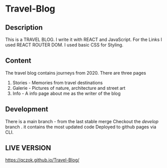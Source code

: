 # Travel-Blog

## Description
This is a TRAVEL BLOG.
I write it with REACT and JavaScript.
For the Links I used REACT ROUTER DOM.
I used basic CSS for Styling.

## Content
The travel blog contains journeys from 2020.
There are three pages
1) Stories - Memories from travel destinations
2) Galerie - Pictures of nature, architecture and street art
3) Info - A info page about me as the writer of the blog

## Development
There is a main branch - from the last stable merge
Checkout the _develop_ branch . it contains the most updated code
Deployed to github pages via CLI.

## LIVE VERSION
https://qczok.github.io/Travel-Blog/
